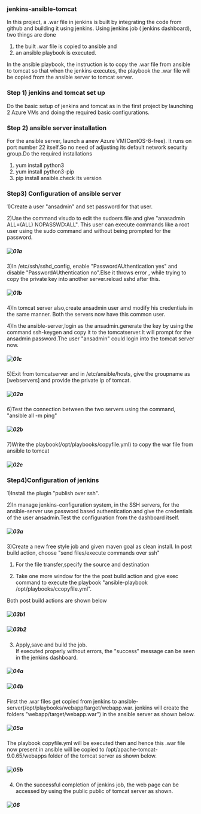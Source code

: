 ### jenkins-ansible-tomcat  

In this project,  a .war file in jenkins is built by integrating the code from github and building it using jenkins. Using jenkins job ( jenkins dashboard), two things are done  
1) the built .war file is copied to ansible and   
2) an ansible playbook is executed.  

In the ansible playbook, the instruction is to copy the .war file from ansible to tomcat so that when the jenkins executes, the playbook the .war file will be copied from the ansible server to tomcat server.  

### Step 1) jenkins and tomcat set up  

Do the basic setup of jenkins and tomcat as in the first project by launching 2 Azure VMs and doing the required basic configurations.  

### Step 2) ansible server installation 

For the ansible server, launch a anew Azure VM(CentOS-8-free). It runs on port number 22 itself.So no need of adjusting its default network security group.Do the required installations  
1) yum install python3  
2) yum install python3-pip  
3) pip install ansible.check its version  

### Step3) Configuration of ansible server  

1)Create a user "ansadmin" and set password for that user.  

2)Use the command visudo to edit the sudoers file and give "anasadmin ALL=(ALL) NOPASSWD:ALL". This user can execute commands like a root user using the sudo command and without being prompted for the password.
##### ![01a](https://github.com/jayashree-learnings/devops/blob/main/00_includes/02-jenkinsAnsibleTomcat/01a_visudofile.PNG)   

3)In /etc/ssh/sshd_config, enable "PasswordAUthentication yes" and disable "PasswordAUthentication no".Else it throws 
error , while trying to copy the private key into another server.reload sshd after this.
##### ![01b](https://github.com/jayashree-learnings/devops/blob/main/00_includes/02-jenkinsAnsibleTomcat/01b_EnablePasswdAuthentication.PNG)   

4)In tomcat server also,create ansadmin user amd modify his credentials in the same manner. Both the servers now have this common user.  

4)In the ansible-server,login as the ansadmin.generate the key by using the command ssh-keygen and copy it to the tomcatserver.It will
prompt for the ansadmin password.The user  "ansadmin" could login into the tomcat server now.
##### ![01c](https://github.com/jayashree-learnings/devops/blob/main/00_includes/02-jenkinsAnsibleTomcat/01c_CopyKey.PNG)   

5)Exit from tomcatserver and in /etc/ansible/hosts, give the groupname as [webservers] and provide the private ip of tomcat.
##### ![02a](https://github.com/jayashree-learnings/devops/blob/main/00_includes/02-jenkinsAnsibleTomcat/02a-ansibleHosts-giveTomcatPrivateIp.PNG)   

6)Test the connection between the two servers using the command, "ansible all  -m ping"
##### ![02b](https://github.com/jayashree-learnings/devops/blob/main/00_includes/02-jenkinsAnsibleTomcat/02b-pingTomcat.PNG)   

7)Write the playbook(/opt/playbooks/copyfile.yml) to copy the war file from ansible to tomcat
##### ![02c](https://github.com/jayashree-learnings/devops/blob/main/00_includes/02-jenkinsAnsibleTomcat/02c-Ansibleplaybook.PNG)  

### Step4)Configuration of jenkins  

1)Install the plugin "publish over ssh".  

2)In manage jenkins-configuration system, in the SSH servers, for the ansible-server use password based authentication and give the credentials of the user ansadmin.Test the configuration from the dashboard itself.
##### ![03a](https://github.com/jayashree-learnings/devops/blob/main/00_includes/02-jenkinsAnsibleTomcat/03a_ansibleServerConfigurationINJenkinsDashboard.PNG)  

3)Create a new free style job and given maven goal as clean install. In post build action, choose "send files/execute commands over ssh"
1) For the file transfer,specify the source and destination  

2) Take one more window for the the post build action and give exec command to execute the playbook "ansible-playbook /opt/playbooks/ccopyfile.yml".  

Both post build actions are shown below 
##### ![03b1](https://github.com/jayashree-learnings/devops/blob/main/00_includes/02-jenkinsAnsibleTomcat/03b1_postBuild-CopyToAnsible.PNG)
##### ![03b2](https://github.com/jayashree-learnings/devops/blob/main/00_includes/02-jenkinsAnsibleTomcat/03b2_postBuild-executePlaybook.PNG)   

  3) Apply,save and build the job.  
If executed properly without errors, the "success"  message can be seen in the jenkins dashboard. 
##### ![04a](https://github.com/jayashree-learnings/devops/blob/main/00_includes/02-jenkinsAnsibleTomcat/04a-FileToAnsibleServer.PNG)
##### ![04b](https://github.com/jayashree-learnings/devops/blob/main/00_includes/02-jenkinsAnsibleTomcat/04b-executeAnsiblePlayBook.PNG)  

First the .war files get copied from jenkins to ansible-server(/opt/playbooks/webapp/target/webapp.war. jenkins will create the folders "webapp/target/webapp.war") in the ansible server as shown below.  
##### ![05a](https://github.com/jayashree-learnings/devops/blob/main/00_includes/02-jenkinsAnsibleTomcat/05a-FileInAnsibleServer.PNG)  

The playbook copyfile.yml will be executed then and hence this .war file now present in ansible will be copied to /opt/apache-tomcat-9.0.65/webapps folder of the tomcat server as shown below.  
##### ![05b](https://github.com/jayashree-learnings/devops/blob/main/00_includes/02-jenkinsAnsibleTomcat/05b-warFileCopiedToTomcatServer.PNG)    

  4) On the successful completion of jenkins job, the web page can be accessed by using the public public of tomcat server as shown.
##### ![06](https://github.com/jayashree-learnings/devops/blob/main/00_includes/02-jenkinsAnsibleTomcat/06-DisplayWebPage.PNG)























